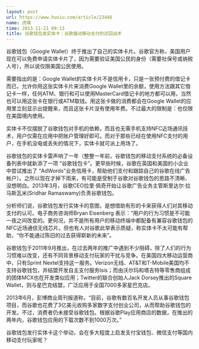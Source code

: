 ```yaml
---
layout: post
url: https://www.huxiu.com/article/23446
name: 虎嗅
time: 2013-11-21 09:13
title: 谷歌钱包发实体卡：谷歌撬动移动支付的迂回战术
---
```

谷歌钱包（Google Wallet）终于推出了自己的实体卡片。谷歌官方称，美国用户现在可以免费申请实体卡片了，因为需要验证美国公民的身份（需要社保号或纳税人号），所以说仅限美国公民使用。

需要指出的是：Google Wallet的实体卡片不是信用卡，只是一张预付费的借记卡而已，允许你用这张实体卡片来消费Google Wallet里的余额，使用方法跟其它借记卡一样，任何ATM、银行和可以使用MasterCard借记卡的地方都可以用，当然也可以用这张卡在银行或ATM取钱。用这张卡做的消费都会在Google Wallet的应用里立刻显示出提醒来，而且这张卡片没有使用年费。不过最大的限制是：也仅限在美国境内使用。

实体卡不仅摆脱了谷歌钱包对手机的依赖，而且也无需手机支持NFC近场通讯技术，用户仅需在应用中把账户管理好即可。而对于那些已经在使用NFC支付的用户，在手机没电或丢失的情况下，实体卡就可派上用场了。

谷歌钱包的实体卡雷声响了一年（整整一年前，谷歌钱包的移动支付系统的必备设备列表中就新添了一项 “谷歌钱包卡”。更早些时候，谷歌在英国和美国的小企业中尝试推出了 “AdWords”业务信用卡，帮助他们支付和跟踪自己的谷歌在线广告帐户）。之所以现在才掉下雨来，有可能是受制于谷歌对谷歌钱包的思路不清晰、没想明白。2013年3月，谷歌CEO拉里·佩奇开始让谷歌广告业务主管斯里达尔·拉马斯瓦米(Sridhar Ramaswamy)负责谷歌钱包。

分析师们说，谷歌钱包发行实体卡的意图，是想借助有形的卡来获得人们对其移动支付的认可。电子商务咨询师Bryan Eisenberg 表示：“用户的行为习惯是不可能一夜之间改变的。更何况，并不是所有用户的移动终端中都配备有兼容谷歌钱包的NFC近场通信无线芯片。但也有人对谷歌此举表示质疑，称实体卡不太可能有帮助，“你不能通过陈旧的过去获得崭新的未来”。

谷歌钱包于2011年9月推出，在过去两年的推广中遇到不少阻碍，除了人们的行为习惯难以改变，还有不同背景移动支付玩家的干扰与竞争。在美国四大移动运营商中，只有Sprint Nextel支持这一服务。Verizon无线、AT&T和T-Mobile美国均不支持谷歌钱包，并结盟开发自主支付服务Isis；而由沃尔玛和塔吉特等零售商组成的团体MCX也在开发类似应用；Twitter的联合创始人Jack Dorsey推出的Square Wallet，则与星巴克结盟，广泛应用于全国7000多家星巴克店。

2013年6月，彭博商业周刊报道称，“目前，谷歌有数百名开发人员从事谷歌钱包项目，而谷歌也花费了3亿美元收购多家数字支付创业公司，从而帮助谷歌钱包的开发。不过，消费者仍未接受谷歌钱包。根据谷歌Play应用商店的数据，在推出的两年内，谷歌钱包应用的下载次数不到1000万次。”

谷歌钱包发行实体卡这个举动，会在多大程度上启发支付宝钱包、微信支付等国内移动支付玩家呢？

